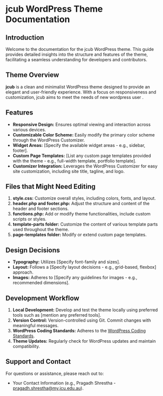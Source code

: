 # jcub WordPress Theme Documentation

## Introduction

Welcome to the documentation for the jcub WordPress theme. This guide provides detailed insights into the structure and features of the theme, facilitating a seamless understanding for developers and contributors.

## Theme Overview

**jcub** is a clean and minimalist WordPress theme designed to provide an elegant and user-friendly experience. With a focus on responsiveness and customization, jcub aims to meet the needs of new wordpress user .

## Features

- **Responsive Design:** Ensures optimal viewing and interaction across various devices.
- **Customizable Color Scheme:** Easily modify the primary color scheme through the WordPress Customizer.
- **Widget Areas:** [Specify the available widget areas - e.g., sidebar, footer].
- **Custom Page Templates:** [List any custom page templates provided with the theme - e.g., full-width template, portfolio template].
- **Customizer Integration:** Leverages the WordPress Customizer for easy site customization, including site title, tagline, and logo.

## Files that Might Need Editing

1. **style.css:** Customize overall styles, including colors, fonts, and layout.
2. **header.php and footer.php:** Adjust the structure and content of the header and footer sections.
3. **functions.php:** Add or modify theme functionalities, include custom scripts or styles.
4. **template-parts folder:** Customize the content of various template parts used throughout the theme.
5. **page-templates folder:** Modify or extend custom page templates.

## Design Decisions

- **Typography:** Utilizes [Specify font-family and sizes].
- **Layout:** Follows a [Specify layout decisions - e.g., grid-based, flexbox] approach.
- **Images:** Adheres to [Specify any guidelines for images - e.g., recommended dimensions].

## Development Workflow

1. **Local Development:** Develop and test the theme locally using preferred tools such as [mention any preferred tools].
2. **Version Control:** Version-controlled using Git. Commit changes with meaningful messages.
3. **WordPress Coding Standards:** Adheres to the [WordPress Coding Standards](https://developer.wordpress.org/coding-standards/wordpress-coding-standards/).
4. **Theme Updates:** Regularly check for WordPress updates and maintain compatibility.

## Support and Contact

For questions or assistance, please reach out to:

- Your Contact Information (e.g., Pragadh Shrestha - pragadh.shrestha@my.jcu.edu.au).

 
